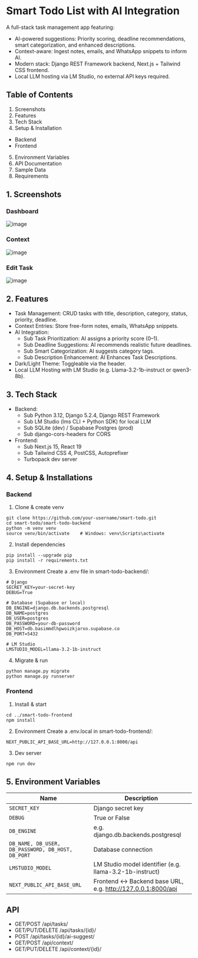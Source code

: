 # Smart Todo List with AI Integration

A full-stack task management app featuring:
- AI-powered suggestions: Priority scoring, deadline recommendations, smart categorization, and enhanced descriptions.
- Context-aware: Ingest notes, emails, and WhatsApp snippets to inform AI.
- Modern stack: Django REST Framework backend, Next.js + Tailwind CSS frontend.
- Local LLM hosting via LM Studio, no external API keys required.

## Table of Contents 
1. Screenshots
2. Features
3. Tech Stack
4. Setup & Installation
  - Backend
  - Frontend
5. Environment Variables
6. API Documentation
7. Sample Data
8. Requirements

## 1. Screenshots

### Dashboard
![image](https://github.com/user-attachments/assets/7add74de-ca49-43d9-a308-1e5962fc68af)

### Context 
![image](https://github.com/user-attachments/assets/67bc00d5-c4e6-457d-8d05-9bc12108ac66)

### Edit Task
![image](https://github.com/user-attachments/assets/bf098053-35ed-4dd8-832f-5dfd4ebeb19e)

## 2. Features
- Task Management: CRUD tasks with title, description, category, status, priority, deadline.
- Context Entries: Store free-form notes, emails, WhatsApp snippets.
- AI Integration:
  - Sub Task Prioritization: AI assigns a priority score (0–1).
  - Sub Deadline Suggestions: AI recommends realistic future deadlines.
  - Sub Smart Categorization: AI suggests category tags.
  - Sub Description Enhancement: AI Enhances Task Descriptions.
- Dark/Light Theme: Toggleable via the header.
- Local LLM Hosting with LM Studio (e.g. Llama-3.2-1b-instruct or qwen3-8b).

## 3. Tech Stack

- Backend:
  - Sub Python 3.12, Django 5.2.4, Django REST Framework
  - Sub LM Studio (lms CLI + Python SDK) for local LLM
  - Sub SQLite (dev) / Supabase Postgres (prod)
  - Sub django-cors-headers for CORS
- Frontend:
  - Sub Next.js 15, React 19
  - Sub Tailwind CSS 4, PostCSS, Autoprefixer
  - Turbopack dev server

## 4. Setup & Installations

### Backend
1. Clone & create venv
```
git clone https://github.com/your-username/smart-todo.git
cd smart-todo/smart-todo-backend
python -m venv venv
source venv/bin/activate    # Windows: venv\Scripts\activate
```
2. Install dependencies
```
pip install --upgrade pip
pip install -r requirements.txt
```
3. Environment
Create a .env file in smart-todo-backend/:
```
# Django
SECRET_KEY=your-secret-key
DEBUG=True

# Database (Supabase or local)
DB_ENGINE=django.db.backends.postgresql
DB_NAME=postgres
DB_USER=postgres
DB_PASSWORD=your-db-password
DB_HOST=db.basimmdlhpwoizkjarxo.supabase.co
DB_PORT=5432

# LM Studio
LMSTUDIO_MODEL=llama-3.2-1b-instruct
```
4. Migrate & run
```
python manage.py migrate
python manage.py runserver
```

### Frontend
1. Install & start
```
cd ../smart-todo-frontend
npm install
```
2. Environment
Create a .env.local in smart-todo-frontend/:
```
NEXT_PUBLIC_API_BASE_URL=http://127.0.0.1:8000/api
```
3. Dev server
```
npm run dev
```
## 5. Environment Variables

| Name | Description |
| --- | --- |
| `SECRET_KEY` | 	Django secret key |
| `DEBUG` | True or False |
| `DB_ENGINE` | 		e.g. django.db.backends.postgresql |
| `DB_NAME, DB_USER, DB_PASSWORD, DB_HOST, DB_PORT` | 	Database connection |
| `LMSTUDIO_MODEL` | 		LM Studio model identifier (e.g. llama-3.2-1b-instruct)|
| `NEXT_PUBLIC_API_BASE_URL` | 	Frontend ↔ Backend base URL, e.g. http://127.0.0.1:8000/api |


## API
- GET/POST /api/tasks/
- GET/PUT/DELETE /api/tasks/{id}/
- POST /api/tasks/{id}/ai-suggest/
- GET/POST /api/context/
- GET/PUT/DELETE /api/context/{id}/
